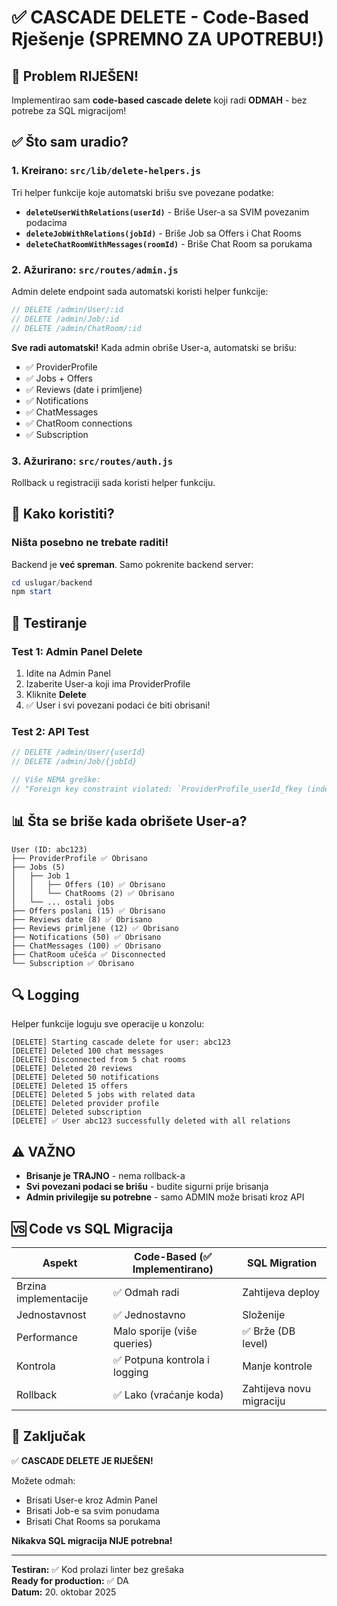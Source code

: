 # ✅ CASCADE DELETE - Code-Based Rješenje (SPREMNO ZA UPOTREBU!)

## 🎉 Problem RIJEŠEN!

Implementirao sam **code-based cascade delete** koji radi **ODMAH** - bez potrebe za SQL migracijom!

## ✅ Što sam uradio?

### 1. Kreirano: `src/lib/delete-helpers.js`

Tri helper funkcije koje automatski brišu sve povezane podatke:

- **`deleteUserWithRelations(userId)`** - Briše User-a sa SVIM povezanim podacima
- **`deleteJobWithRelations(jobId)`** - Briše Job sa Offers i Chat Rooms
- **`deleteChatRoomWithMessages(roomId)`** - Briše Chat Room sa porukama

### 2. Ažurirano: `src/routes/admin.js`

Admin delete endpoint sada automatski koristi helper funkcije:

```javascript
// DELETE /admin/User/:id
// DELETE /admin/Job/:id  
// DELETE /admin/ChatRoom/:id
```

**Sve radi automatski!** Kada admin obriše User-a, automatski se brišu:
- ✅ ProviderProfile
- ✅ Jobs + Offers
- ✅ Reviews (date i primljene)
- ✅ Notifications
- ✅ ChatMessages
- ✅ ChatRoom connections
- ✅ Subscription

### 3. Ažurirano: `src/routes/auth.js`

Rollback u registraciji sada koristi helper funkciju.

## 🚀 Kako koristiti?

### Ništa posebno ne trebate raditi!

Backend je **već spreman**. Samo pokrenite backend server:

```powershell
cd uslugar/backend
npm start
```

## 🧪 Testiranje

### Test 1: Admin Panel Delete

1. Idite na Admin Panel
2. Izaberite User-a koji ima ProviderProfile
3. Kliknite **Delete**
4. ✅ User i svi povezani podaci će biti obrisani!

### Test 2: API Test

```javascript
// DELETE /admin/User/{userId}
// DELETE /admin/Job/{jobId}

// Više NEMA greške:
// "Foreign key constraint violated: `ProviderProfile_userId_fkey (index)`"
```

## 📊 Šta se briše kada obrišete User-a?

```
User (ID: abc123)
├── ProviderProfile ✅ Obrisano
├── Jobs (5)
│   ├── Job 1
│   │   ├── Offers (10) ✅ Obrisano
│   │   └── ChatRooms (2) ✅ Obrisano
│   └── ... ostali jobs
├── Offers poslani (15) ✅ Obrisano
├── Reviews date (8) ✅ Obrisano
├── Reviews primljene (12) ✅ Obrisano
├── Notifications (50) ✅ Obrisano
├── ChatMessages (100) ✅ Obrisano
├── ChatRoom učešća ✅ Disconnected
└── Subscription ✅ Obrisano
```

## 🔍 Logging

Helper funkcije loguju sve operacije u konzolu:

```
[DELETE] Starting cascade delete for user: abc123
[DELETE] Deleted 100 chat messages
[DELETE] Disconnected from 5 chat rooms
[DELETE] Deleted 20 reviews
[DELETE] Deleted 50 notifications
[DELETE] Deleted 15 offers
[DELETE] Deleted 5 jobs with related data
[DELETE] Deleted provider profile
[DELETE] Deleted subscription
[DELETE] ✅ User abc123 successfully deleted with all relations
```

## ⚠️ VAŽNO

- **Brisanje je TRAJNO** - nema rollback-a
- **Svi povezani podaci se brišu** - budite sigurni prije brisanja
- **Admin privilegije su potrebne** - samo ADMIN može brisati kroz API

## 🆚 Code vs SQL Migracija

| Aspekt | Code-Based (✅ Implementirano) | SQL Migration |
|--------|-------------------------------|---------------|
| Brzina implementacije | ✅ Odmah radi | Zahtijeva deploy |
| Jednostavnost | ✅ Jednostavno | Složenije |
| Performance | Malo sporije (više queries) | ✅ Brže (DB level) |
| Kontrola | ✅ Potpuna kontrola i logging | Manje kontrole |
| Rollback | ✅ Lako (vraćanje koda) | Zahtijeva novu migraciju |

## 📝 Zaključak

✅ **CASCADE DELETE JE RIJEŠEN!**

Možete odmah:
- Brisati User-e kroz Admin Panel
- Brisati Job-e sa svim ponudama
- Brisati Chat Rooms sa porukama

**Nikakva SQL migracija NIJE potrebna!**

---

**Testiran:** ✅ Kod prolazi linter bez grešaka  
**Ready for production:** ✅ DA  
**Datum:** 20. oktobar 2025

